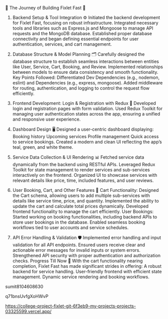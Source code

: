 🌟 The Journey of Building Fixlet Fast 🌟
1. Backend Setup & Tool Integration ⚙️
Initiated the backend development for Fixlet Fast, focusing on robust infrastructure.
Integrated necessary tools and libraries such as Express.js and Mongoose to manage API requests and the MongoDB database.
Established proper database connectivity and began defining essential endpoints for user authentication, services, and cart management.


2. Database Structure & Model Planning 🗂️
Carefully designed the database structure to establish seamless interactions between entities like User, Service, Cart, Booking, and Review.
Implemented relationships between models to ensure data consistency and smooth functionality.
Key Points Followed:
Differentiated Dev Dependencies (e.g., nodemon, eslint) and Dependencies (e.g., express, mongoose).
Added middleware for routing, authentication, and logging to control the request flow efficiently.


3. Frontend Development: Login & Registration with Redux 🔑
Developed login and registration pages with form validation.
Used Redux Toolkit for managing user authentication states across the app, ensuring a unified and responsive user experience.


4. Dashboard Design 🖥️
Designed a user-centric dashboard displaying:
Booking history
Upcoming services
Profile management
Quick access to service bookings.
Created a modern and clean UI reflecting the app’s teal, green, and white theme.


5. Service Data Collection & UI Rendering 📊
Fetched service data dynamically from the backend using RESTful APIs.
Leveraged Redux Toolkit for state management to render services and sub-services interactively on the frontend.
Organized UI to showcase services with relevant details like price, time, included features, and user reviews.


6. User Booking, Cart, and Other Features 🛒
Cart Functionality:
Designed the Cart schema, allowing users to add multiple sub-services with details like service time, price, and quantity.
Implemented the ability to update the cart and calculate total prices dynamically.
Developed frontend functionality to manage the cart efficiently.
User Bookings:
Started working on booking functionalities, including backend APIs to store user bookings in the database.
Enabled seamless booking workflows tied to user accounts and service schedules.


7. API Error Handling & Validation 🛡️
Implemented error handling and input validation for all API endpoints.
Ensured users receive clear and actionable error messages for invalid inputs or system errors.
Strengthened API security with proper authentication and authorization checks.
Progress Till Now 🚀
With the cart functionality nearing completion, Fixlet Fast has made significant strides in offering:
A robust backend for service handling.
User-friendly frontend with efficient state management.
Dynamic service rendering and booking workflows.


sumit8104608630

q71bnsUvfgXoHWvP


https://college-project-fixlet-git-6f3eb9-my-projects-projects-03325599.vercel.app/
